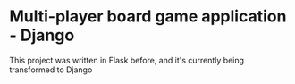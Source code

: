 # Multi-player board game application - Django
This project was written in Flask before, and it's currently being transformed to Django
